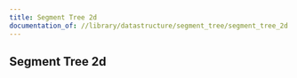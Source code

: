 ```yaml
---
title: Segment Tree 2d
documentation_of: //library/datastructure/segment_tree/segment_tree_2d.hpp
---
```

## Segment Tree 2d